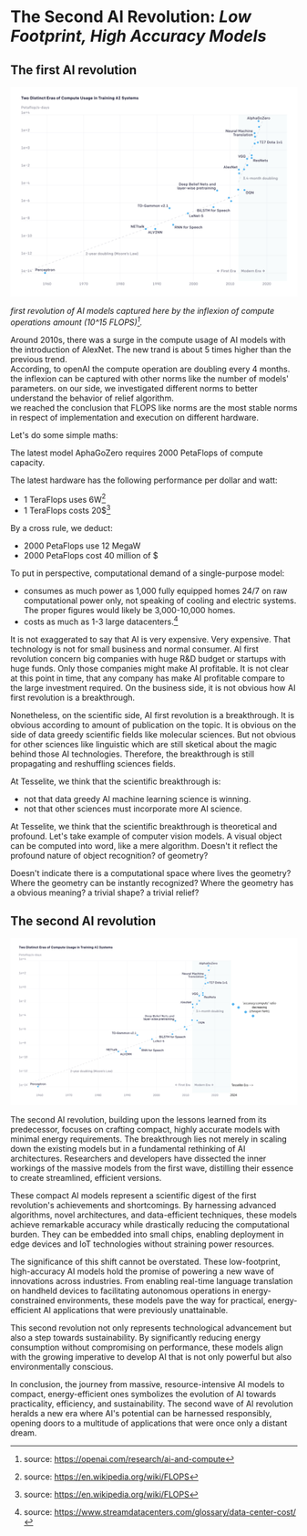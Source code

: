 # The Second AI Revolution: *Low Footprint, High Accuracy Models*


## **The first AI revolution**

![img-xl](../static/external/openai.png)

*first revolution of AI models captured here by the inflexion of compute operations amount (10^15 FLOPS)[^1].*

Around 2010s, there was a surge in the compute usage of AI models with the introduction of AlexNet. The new trand is about 5 times higher than the previous trend.<br>
According, to openAI the compute operation are doubling every 4 months. <br>
the inflexion can be captured with other norms like the number of models' parameters. on our side, we investigated different norms to better understand the behavior of relief algorithm.<br>
we reached the conclusion that FLOPS like norms are the most stable norms in respect of implementation and execution on different hardware.

[^1]: source: https://openai.com/research/ai-and-compute


Let's do some simple maths:

The latest model AphaGoZero requires 2000 PetaFlops of compute capacity.

The latest hardware has the following performance per dollar and watt:

  - 1 TeraFlops uses 6W[^2]
  - 1 TeraFlops costs 20$[^2]

By a cross rule, we deduct:

  - 2000 PetaFlops use 12 MegaW
  - 2000 PetaFlops cost 40 million of $

To put in perspective, computational demand of a single-purpose model:

  - consumes as much power as 1,000 fully equipped homes 24/7 on raw computational power only, not speaking of cooling and electric systems. The proper figures would likely be 3,000-10,000 homes.
  - costs as much as 1-3 large datacenters.[^4]

It is not exaggerated to say that AI is very expensive. Very expensive. That technology is not for small business and normal consumer. AI first revolution concern big companies with huge R&D budget or startups with huge funds. 
Only those companies might make AI profitable. It is not clear at this point in time, that any company has make AI profitable compare to the large investment required. On the business side, it is not obvious how AI first revolution is a breakthrough.  

Nonetheless, on the scientific side, AI first revolution is a breakthrough. It is obvious according to amount of publication on the topic. It is obvious on the side of data greedy scientific fields like molecular sciences. But not obvious for other sciences like linguistic which are still sketical about the magic behind those AI technologies.
Therefore, the breakthrough is still propagating and reshuffling sciences fields.

At Tesselite, we think that the scientific breakthrough is:
- not that data greedy AI machine learning science is winning.
- not that other sciences must incorporate more AI science.

At Tesselite, we think that the scientific breakthrough is theoretical and profound. Let's take example of computer vision models. A visual object can be computed into word, like a mere algorithm. Doesn't it reflect the profound nature of object recognition? of geometry?

Doesn't indicate there is a computational space where lives the geometry? Where the geometry can be instantly recognized? Where the geometry has a obvious meaning? a trivial shape? a trivial relief?

[^2]: source: https://en.wikipedia.org/wiki/FLOPS
[^3]: source: https://www.eia.gov/energyexplained/use-of-energy/electricity-use-in-homes.php
[^4]: source: https://www.streamdatacenters.com/glossary/data-center-cost/

## **The second AI revolution**

![img-xl](../static/external/openai-fixed.png)

The second AI revolution, building upon the lessons learned from its predecessor, focuses on crafting compact, highly accurate models with minimal energy requirements. The breakthrough lies not merely in scaling down the existing models but in a fundamental rethinking of AI architectures. Researchers and developers have dissected the inner workings of the massive models from the first wave, distilling their essence to create streamlined, efficient versions.

These compact AI models represent a scientific digest of the first revolution's achievements and shortcomings. By harnessing advanced algorithms, novel architectures, and data-efficient techniques, these models achieve remarkable accuracy while drastically reducing the computational burden. They can be embedded into small chips, enabling deployment in edge devices and IoT technologies without straining power resources.

The significance of this shift cannot be overstated. These low-footprint, high-accuracy AI models hold the promise of powering a new wave of innovations across industries. From enabling real-time language translation on handheld devices to facilitating autonomous operations in energy-constrained environments, these models pave the way for practical, energy-efficient AI applications that were previously unattainable.

This second revolution not only represents technological advancement but also a step towards sustainability. By significantly reducing energy consumption without compromising on performance, these models align with the growing imperative to develop AI that is not only powerful but also environmentally conscious.

In conclusion, the journey from massive, resource-intensive AI models to compact, energy-efficient ones symbolizes the evolution of AI towards practicality, efficiency, and sustainability. The second wave of AI revolution heralds a new era where AI's potential can be harnessed responsibly, opening doors to a multitude of applications that were once only a distant dream.
